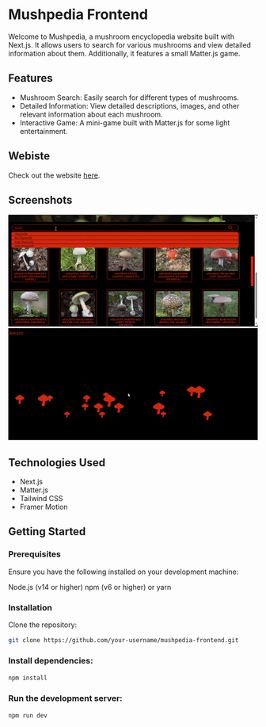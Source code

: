 # Mushpedia Frontend
Welcome to Mushpedia, a mushroom encyclopedia website built with Next.js. It allows users to search for various mushrooms and view detailed information about them. Additionally, it features a small Matter.js game.

## Features
* Mushroom Search: Easily search for different types of mushrooms.
* Detailed Information: View detailed descriptions, images, and other relevant information about each mushroom.
* Interactive Game: A mini-game built with Matter.js for some light entertainment.

## Webiste
Check out the website [here](https://mushpedia.vercel.app/).

## Screenshots
![Mushpedia Encylopedia Demo](demo/encyclopedia.gif)
![Mushpedia Game Demo](demo/game.gif)

## Technologies Used
* Next.js
* Matter.js
* Tailwind CSS
* Framer Motion
  
## Getting Started

### Prerequisites
Ensure you have the following installed on your development machine:

Node.js (v14 or higher)
npm (v6 or higher) or yarn

### Installation
Clone the repository:

```sh
git clone https://github.com/your-username/mushpedia-frontend.git
```

### Install dependencies:

```sh
npm install
```

### Run the development server:

```sh
npm run dev
```
